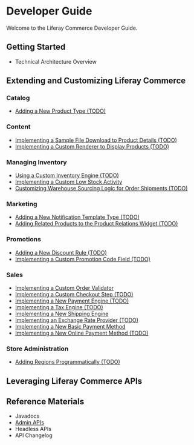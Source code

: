 # Developer Guide

Welcome to the Liferay Commerce Developer Guide.

## Getting Started

* Technical Architecture Overview

## Extending and Customizing Liferay Commerce

### Catalog

* [Adding a New Product Type (TODO)](./tutorial/adding-a-new-product-type/README.md)

### Content

* [Implementing a Sample File Download to Product Details (TODO)](./tutorial/implementing-a-sample-file-download-to-product-details/README.md)
* [Implementing a Custom Renderer to Display Products (TODO)](./tutorial/implementing-a-custom-renderer-to-display-products/README.md)

### Managing Inventory

* [Using a Custom Inventory Engine (TODO)](./tutorial/using-a-custom-inventory-engine/README.md)
* [Implementing a Custom Low Stock Activity](./tutorial/implementing-a-custom-low-stock-activity/README.md)
* [Customizing Warehouse Sourcing Logic for Order Shipments (TODO)](./tutorial/customizing-warehouse-sourcing-logic-for-order-shipments/README.md)

### Marketing

* [Adding a New Notification Template Type (TODO)](./tutorial/adding-a-new-notification-template-type/README.md)
* [Adding Related Products to the Product Relations Widget (TODO)](./tutorial/adding-related-products-to-the-product-relations-widget/README.md)

### Promotions

* [Adding a New Discount Rule (TODO)](./tutorial/adding-a-new-discount-rule/README.md)
* [Implementing a Custom Promotion Code Field (TODO)](./tutorial/implementing-a-custom-promotion-code-field/README.md)

### Sales

* [Implementing a Custom Order Validator](./tutorial/implementing-a-custom-order-validator/README.md)
* [Implementing a Custom Checkout Step (TODO)](./tutorial/implementing-a-custom-checkout-step/README.md)
* [Implementing a New Payment Engine (TODO)](./tutorial/implementing-a-new-payment-engine/README.md)
* [Implementing a Tax Engine (TODO)](./tutorial/implementing-a-new-tax-engine/README.md)
* [Implementing a New Shipping Engine](./tutorial/implementing-a-new-shipping-engine/README.md)
* [Implementing an Exchange Rate Provider (TODO)](./tutorial/implementing-an-exchange-rate-provider/README.md)
* [Implementing a New Basic Payment Method](./tutorial/implementing-a-new-basic-payment-method/README.md)
* [Implementing a New Online Payment Method (TODO)](./tutorial/implementing-a-new-online-payment-method/README.md)

### Store Administration

* [Adding Regions Programmatically (TODO)](./tutorial/adding-regions-programmatically/README.md)

## Leveraging Liferay Commerce APIs

## Reference Materials

* Javadocs
* [Admin APIs](https://app.swaggerhub.com/search?owner=liferayinc&query=%20commerce)
* Headless APIs
* API Changelog
